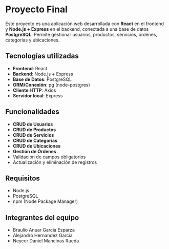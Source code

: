 # Proyecto Final 

Este proyecto es una aplicación web desarrollada con **React** en el frontend y **Node.js + Express** en el backend, 
conectada a una base de datos **PostgreSQL**. 
Permite gestionar usuarios, productos, servicios, órdenes, categorías y ubicaciones.

## Tecnologías utilizadas

- **Frontend**: React
- **Backend**: Node.js + Express
- **Base de Datos**: PostgreSQL
- **ORM/Conexión**: pg (node-postgres)
- **Cliente HTTP**: Axios
- **Servidor local**: Express

## Funcionalidades

- **CRUD de Usuarios**
- **CRUD de Productos**
- **CRUD de Servicios**
- **CRUD de Categorías**
- **CRUD de Ubicaciones**
- **Gestión de Órdenes**
- Validación de campos obligatorios
- Actualización y eliminación de registros

## Requisitos

- Node.js
- PostgreSQL
- npm (Node Package Manager)

## Integrantes del equipo

- Braulio Anuar Garcia Esparza
- Alejandro Hernandez Garcia
- Neycer Daniel Mancinas Rueda
